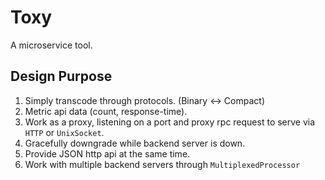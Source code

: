 # Toxy

A microservice tool.

## Design Purpose

1. Simply transcode through protocols. (Binary <-> Compact)
2. Metric api data (count, response-time).
3. Work as a proxy, listening on a port and proxy rpc request to serve via `HTTP` or `UnixSocket`.
4. Gracefully downgrade while backend server is down.
5. Provide JSON http api at the same time.
6. Work with multiple backend servers through `MultiplexedProcessor`
